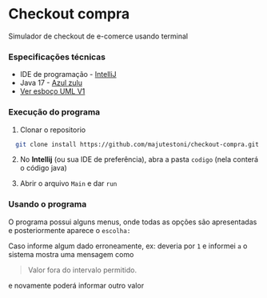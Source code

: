 
# Checkout compra

Simulador de checkout de e-comerce usando terminal

### Especificações técnicas
 * IDE de programação - [IntelliJ](https://www.jetbrains.com/idea/download/?section=windows) 
 * Java 17 - [Azul zulu](https://www.azul.com/downloads/?package=jdk#zulu)
* [Ver esboço UML V1](uml_v1.png)


### Execução do programa
1. Clonar o repositorio 
```bash
  git clone install https://github.com/majutestoni/checkout-compra.git 
```

2. No **Intellij** (ou sua IDE de preferência), abra a pasta `codigo` (nela conterá o código java)

3. Abrir o arquivo `Main` e dar `run`

### Usando o programa
O programa possui alguns menus, onde todas as opções são apresentadas e posteriormente aparece o `escolha:`

Caso informe algum dado erroneamente, ex: deveria por `1` e informei `a` o sistema mostra uma mensagem como 
> Valor fora do intervalo permitido.

e novamente poderá informar outro valor
